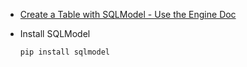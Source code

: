 - [Create a Table with SQLModel - Use the Engine Doc](https://sqlmodel.tiangolo.com/tutorial/create-db-and-table/#create-the-table-model-class)

- Install SQLModel

    ```bash
    pip install sqlmodel
    ```
